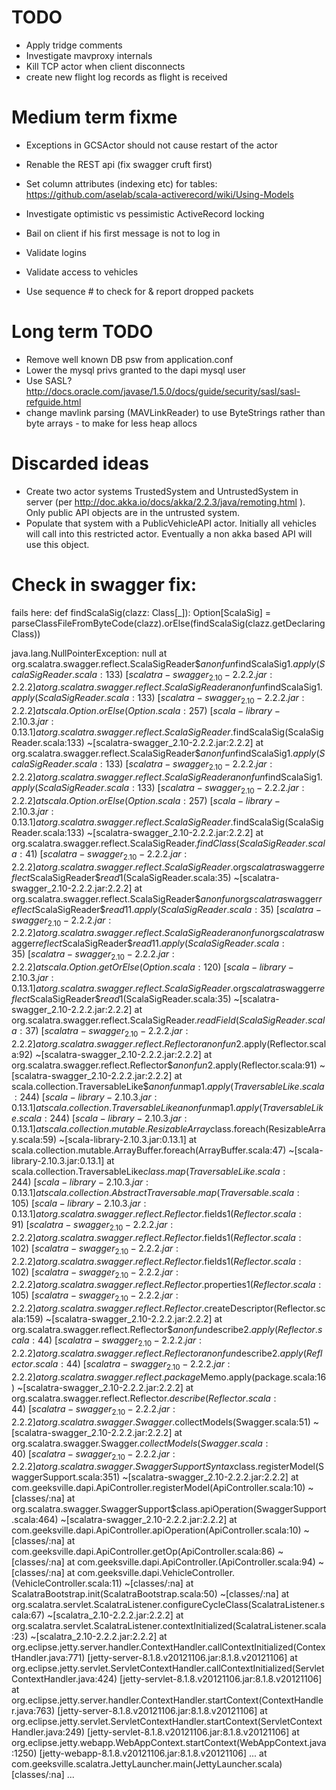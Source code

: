 # TODO

* Apply tridge comments
* Investigate mavproxy internals
* Kill TCP actor when client disconnects
* create new flight log records as flight is received

# Medium term fixme

* Exceptions in GCSActor should not cause restart of the actor
* Renable the REST api (fix swagger cruft first)
* Set column attributes (indexing etc) for tables: https://github.com/aselab/scala-activerecord/wiki/Using-Models
* Investigate optimistic vs pessimistic ActiveRecord locking

* Bail on client if his first message is not to log in
* Validate logins
* Validate access to vehicles
* Use sequence # to check for & report dropped packets

# Long term TODO

* Remove well known DB psw from application.conf
* Lower the mysql privs granted to the dapi mysql user
* Use SASL? http://docs.oracle.com/javase/1.5.0/docs/guide/security/sasl/sasl-refguide.html
* change mavlink parsing (MAVLinkReader) to use ByteStrings rather than byte arrays - to make for less heap allocs

# Discarded ideas

* Create two actor systems TrustedSystem and UntrustedSystem in server (per http://doc.akka.io/docs/akka/2.2.3/java/remoting.html ).  Only public API objects are in the untrusted system.
* Populate that system with a PublicVehicleAPI actor.  Initially all vehicles will call into this restricted actor.  Eventually a non akka based API
will use this object.

# Check in swagger fix:

fails here:
  def findScalaSig(clazz: Class[_]): Option[ScalaSig] =
    parseClassFileFromByteCode(clazz).orElse(findScalaSig(clazz.getDeclaringClass))

java.lang.NullPointerException: null
	at org.scalatra.swagger.reflect.ScalaSigReader$$anonfun$findScalaSig$1.apply(ScalaSigReader.scala:133) ~[scalatra-swagger_2.10-2.2.2.jar:2.2.2]
	at org.scalatra.swagger.reflect.ScalaSigReader$$anonfun$findScalaSig$1.apply(ScalaSigReader.scala:133) ~[scalatra-swagger_2.10-2.2.2.jar:2.2.2]
	at scala.Option.orElse(Option.scala:257) ~[scala-library-2.10.3.jar:0.13.1]
	at org.scalatra.swagger.reflect.ScalaSigReader$.findScalaSig(ScalaSigReader.scala:133) ~[scalatra-swagger_2.10-2.2.2.jar:2.2.2]
	at org.scalatra.swagger.reflect.ScalaSigReader$$anonfun$findScalaSig$1.apply(ScalaSigReader.scala:133) ~[scalatra-swagger_2.10-2.2.2.jar:2.2.2]
	at org.scalatra.swagger.reflect.ScalaSigReader$$anonfun$findScalaSig$1.apply(ScalaSigReader.scala:133) ~[scalatra-swagger_2.10-2.2.2.jar:2.2.2]
	at scala.Option.orElse(Option.scala:257) ~[scala-library-2.10.3.jar:0.13.1]
	at org.scalatra.swagger.reflect.ScalaSigReader$.findScalaSig(ScalaSigReader.scala:133) ~[scalatra-swagger_2.10-2.2.2.jar:2.2.2]
	at org.scalatra.swagger.reflect.ScalaSigReader$.findClass(ScalaSigReader.scala:41) ~[scalatra-swagger_2.10-2.2.2.jar:2.2.2]
	at org.scalatra.swagger.reflect.ScalaSigReader$.org$scalatra$swagger$reflect$ScalaSigReader$$read$1(ScalaSigReader.scala:35) ~[scalatra-swagger_2.10-2.2.2.jar:2.2.2]
	at org.scalatra.swagger.reflect.ScalaSigReader$$anonfun$org$scalatra$swagger$reflect$ScalaSigReader$$read$1$1.apply(ScalaSigReader.scala:35) ~[scalatra-swagger_2.10-2.2.2.jar:2.2.2]
	at org.scalatra.swagger.reflect.ScalaSigReader$$anonfun$org$scalatra$swagger$reflect$ScalaSigReader$$read$1$1.apply(ScalaSigReader.scala:35) ~[scalatra-swagger_2.10-2.2.2.jar:2.2.2]
	at scala.Option.getOrElse(Option.scala:120) ~[scala-library-2.10.3.jar:0.13.1]
	at org.scalatra.swagger.reflect.ScalaSigReader$.org$scalatra$swagger$reflect$ScalaSigReader$$read$1(ScalaSigReader.scala:35) ~[scalatra-swagger_2.10-2.2.2.jar:2.2.2]
	at org.scalatra.swagger.reflect.ScalaSigReader$.readField(ScalaSigReader.scala:37) ~[scalatra-swagger_2.10-2.2.2.jar:2.2.2]
	at org.scalatra.swagger.reflect.Reflector$$anonfun$2.apply(Reflector.scala:92) ~[scalatra-swagger_2.10-2.2.2.jar:2.2.2]
	at org.scalatra.swagger.reflect.Reflector$$anonfun$2.apply(Reflector.scala:91) ~[scalatra-swagger_2.10-2.2.2.jar:2.2.2]
	at scala.collection.TraversableLike$$anonfun$map$1.apply(TraversableLike.scala:244) ~[scala-library-2.10.3.jar:0.13.1]
	at scala.collection.TraversableLike$$anonfun$map$1.apply(TraversableLike.scala:244) ~[scala-library-2.10.3.jar:0.13.1]
	at scala.collection.mutable.ResizableArray$class.foreach(ResizableArray.scala:59) ~[scala-library-2.10.3.jar:0.13.1]
	at scala.collection.mutable.ArrayBuffer.foreach(ArrayBuffer.scala:47) ~[scala-library-2.10.3.jar:0.13.1]
	at scala.collection.TraversableLike$class.map(TraversableLike.scala:244) ~[scala-library-2.10.3.jar:0.13.1]
	at scala.collection.AbstractTraversable.map(Traversable.scala:105) ~[scala-library-2.10.3.jar:0.13.1]
	at org.scalatra.swagger.reflect.Reflector$.fields$1(Reflector.scala:91) ~[scalatra-swagger_2.10-2.2.2.jar:2.2.2]
	at org.scalatra.swagger.reflect.Reflector$.fields$1(Reflector.scala:102) ~[scalatra-swagger_2.10-2.2.2.jar:2.2.2]
	at org.scalatra.swagger.reflect.Reflector$.fields$1(Reflector.scala:102) ~[scalatra-swagger_2.10-2.2.2.jar:2.2.2]
	at org.scalatra.swagger.reflect.Reflector$.properties$1(Reflector.scala:105) ~[scalatra-swagger_2.10-2.2.2.jar:2.2.2]
	at org.scalatra.swagger.reflect.Reflector$.createDescriptor(Reflector.scala:159) ~[scalatra-swagger_2.10-2.2.2.jar:2.2.2]
	at org.scalatra.swagger.reflect.Reflector$$anonfun$describe$2.apply(Reflector.scala:44) ~[scalatra-swagger_2.10-2.2.2.jar:2.2.2]
	at org.scalatra.swagger.reflect.Reflector$$anonfun$describe$2.apply(Reflector.scala:44) ~[scalatra-swagger_2.10-2.2.2.jar:2.2.2]
	at org.scalatra.swagger.reflect.package$Memo.apply(package.scala:16) ~[scalatra-swagger_2.10-2.2.2.jar:2.2.2]
	at org.scalatra.swagger.reflect.Reflector$.describe(Reflector.scala:44) ~[scalatra-swagger_2.10-2.2.2.jar:2.2.2]
	at org.scalatra.swagger.Swagger$.collectModels(Swagger.scala:51) ~[scalatra-swagger_2.10-2.2.2.jar:2.2.2]
	at org.scalatra.swagger.Swagger$.collectModels(Swagger.scala:40) ~[scalatra-swagger_2.10-2.2.2.jar:2.2.2]
	at org.scalatra.swagger.SwaggerSupportSyntax$class.registerModel(SwaggerSupport.scala:351) ~[scalatra-swagger_2.10-2.2.2.jar:2.2.2]
	at com.geeksville.dapi.ApiController.registerModel(ApiController.scala:10) ~[classes/:na]
	at org.scalatra.swagger.SwaggerSupport$class.apiOperation(SwaggerSupport.scala:464) ~[scalatra-swagger_2.10-2.2.2.jar:2.2.2]
	at com.geeksville.dapi.ApiController.apiOperation(ApiController.scala:10) ~[classes/:na]
	at com.geeksville.dapi.ApiController.getOp(ApiController.scala:86) ~[classes/:na]
	at com.geeksville.dapi.ApiController.<init>(ApiController.scala:94) ~[classes/:na]
	at com.geeksville.dapi.VehicleController.<init>(VehicleController.scala:11) ~[classes/:na]
	at ScalatraBootstrap.init(ScalatraBootstrap.scala:50) ~[classes/:na]
	at org.scalatra.servlet.ScalatraListener.configureCycleClass(ScalatraListener.scala:67) ~[scalatra_2.10-2.2.2.jar:2.2.2]
	at org.scalatra.servlet.ScalatraListener.contextInitialized(ScalatraListener.scala:23) ~[scalatra_2.10-2.2.2.jar:2.2.2]
	at org.eclipse.jetty.server.handler.ContextHandler.callContextInitialized(ContextHandler.java:771) [jetty-server-8.1.8.v20121106.jar:8.1.8.v20121106]
	at org.eclipse.jetty.servlet.ServletContextHandler.callContextInitialized(ServletContextHandler.java:424) [jetty-servlet-8.1.8.v20121106.jar:8.1.8.v20121106]
	at org.eclipse.jetty.server.handler.ContextHandler.startContext(ContextHandler.java:763) [jetty-server-8.1.8.v20121106.jar:8.1.8.v20121106]
	at org.eclipse.jetty.servlet.ServletContextHandler.startContext(ServletContextHandler.java:249) [jetty-servlet-8.1.8.v20121106.jar:8.1.8.v20121106]
	at org.eclipse.jetty.webapp.WebAppContext.startContext(WebAppContext.java:1250) [jetty-webapp-8.1.8.v20121106.jar:8.1.8.v20121106]
	...
	at com.geeksville.scalatra.JettyLauncher.main(JettyLauncher.scala) [classes/:na]
	...

